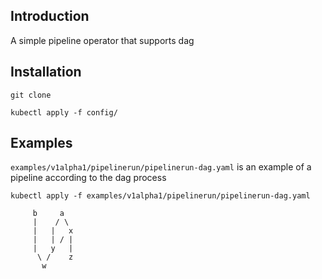 ## Introduction

A simple pipeline operator that supports dag

## Installation

```shell
git clone

kubectl apply -f config/
```

## Examples
`examples/v1alpha1/pipelinerun/pipelinerun-dag.yaml` is an example of a pipeline according to the dag process
```shell
kubectl apply -f examples/v1alpha1/pipelinerun/pipelinerun-dag.yaml
```

```shell
	 b     a
	 |    / \
	 |   |   x
	 |   | / |
	 |   y   |
	  \ /    z
	   w
```